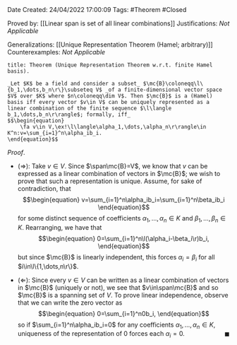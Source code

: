 <br />
<br />

Date Created: 24/04/2022 17:00:09
Tags: #Theorem #Closed

Proved by: [[Linear span is set of all linear combinations]]
Justifications: _Not Applicable_

Generalizations: [[Unique Representation Theorem (Hamel; arbitrary)]]
Counterexamples: _Not Applicable_

``` ad-Theorem
title: Theorem (Unique Representation Theorem w.r.t. finite Hamel basis).

_Let $K$ be a field and consider a subset_ $\mc{B}\coloneqq\l\{b_1,\dots,b_n\r\}\subseteq V$ _of a finite-dimensional vector space $V$ over $K$ where $n\coloneqq\dim V$. Then $\mc{B}$ is a (Hamel) basis iff every vector $v\in V$ can be uniquely represented as a linear combination of the finite sequence $\l\langle b_1,\dots,b_n\r\rangle$; formally, iff_
$$\begin{equation}
    \fa v\in V,\ex!\l\langle\alpha_1,\dots,\alpha_n\r\rangle\in K^n:v=\sum_{i=1}^n\alpha_ib_i.
\end{equation}$$

```

_Proof_.
* ($\Rightarrow$): Take $v\in V$. Since $\span\mc{B}=V$, we know that $v$ can be expressed as a linear combination of vectors in $\mc{B}$; we wish to prove that such a representation is unique. Assume, for sake of contradiction, that
$$\begin{equation}
    v=\sum_{i=1}^n\alpha_ib_i=\sum_{i=1}^n\beta_ib_i
\end{equation}$$
for some distinct sequence of coefficients $\alpha_1,\dots,\alpha_n\in K$ and $\beta_1,\dots,\beta_n\in K$. Rearranging, we have that
$$\begin{equation}
    0=\sum_{i=1}^n\l(\alpha_i-\beta_i\r)b_i,
\end{equation}$$
but since $\mc{B}$ is linearly independent, this forces $\alpha_i=\beta_i$ for all $i\in\l\{1,\dots,n\r\}$.

* ($\Leftarrow$): Since every $v\in V$ can be written as a linear combination of vectors in $\mc{B}$ (uniquely or not), we see that $v\in\span\mc{B}$ and so $\mc{B}$ is a spanning set of $V$. To prove linear independence, observe that we can write the zero vector as
$$\begin{equation}
    0=\sum_{i=1}^n0b_i,
\end{equation}$$
so if $\sum_{i=1}^n\alpha_ib_i=0$ for any coefficients $\alpha_1,\dots,\alpha_n\in K$, uniqueness of the representation of $0$ forces each $\alpha_i=0$.<span style="float:right;">$\blacksquare$</span>
